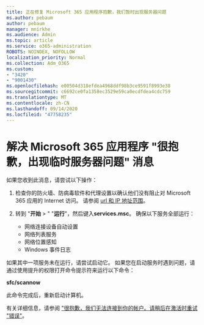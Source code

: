 ```yaml
---
title: 正在修复 Microsoft 365 应用程序抱歉，我们暂时出现服务器问题
ms.author: pebaum
author: pebaum
manager: mnirkhe
ms.audience: Admin
ms.topic: article
ms.service: o365-administration
ROBOTS: NOINDEX, NOFOLLOW
localization_priority: Normal
ms.collection: Adm_O365
ms.custom:
- "3420"
- "9001430"
ms.openlocfilehash: e00504d318efdea4968ddf98b3ce9591f8993e38
ms.sourcegitcommit: c6692ce0fa1358ec3529e59ca0ecdfdea4cdc759
ms.translationtype: MT
ms.contentlocale: zh-CN
ms.lasthandoff: 09/14/2020
ms.locfileid: "47758235"
---
```

# <a name="fixing-the-microsoft-365-apps-sorry-we-are-having-temporary-server-issues-message"></a>解决 Microsoft 365 应用程序 "很抱歉，出现临时服务器问题" 消息

如果您收到此消息，请尝试以下操作：

1. 检查你的防火墙、防病毒软件和代理设置以确认他们没有阻止对 Microsoft 365 应用的 Internet 访问。 请参阅 [url 和 IP 地址范围](https://docs.microsoft.com/office365/enterprise/urls-and-ip-address-ranges)。

2. 转到 "**开始**  >  " "**运行**"，然后键入**services.msc**。 确保以下服务全部运行：
    - 网络连接设备自动设置
    - 网络列表服务
    - 网络位置感知
    - Windows 事件日志

如果其中一项服务未在运行，请尝试启动它。 如果您在启动服务时遇到问题，请通过使用提升的权限打开命令提示符来运行以下命令：

**sfc/scannow**

此命令完成后，重新启动计算机。

有关详细信息，请参阅 ["很抱歉，我们无法连接到你的帐户。请稍后在激活时重试 "错误"](https://docs.microsoft.com/office/troubleshoot/activation-installation/issue-when-activate-office-from-office-365)。